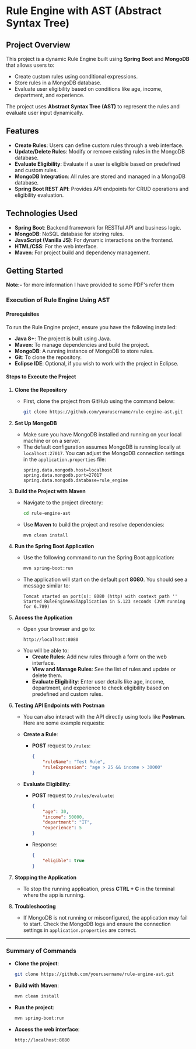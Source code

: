 # Rule Engine with AST (Abstract Syntax Tree)

## Project Overview
This project is a dynamic Rule Engine built using **Spring Boot** and **MongoDB** that allows users to:
- Create custom rules using conditional expressions.
- Store rules in a MongoDB database.
- Evaluate user eligibility based on conditions like age, income, department, and experience.

The project uses **Abstract Syntax Tree (AST)** to represent the rules and evaluate user input dynamically.

## Features
- **Create Rules**: Users can define custom rules through a web interface.
- **Update/Delete Rules**: Modify or remove existing rules in the MongoDB database.
- **Evaluate Eligibility**: Evaluate if a user is eligible based on predefined and custom rules.
- **MongoDB Integration**: All rules are stored and managed in a MongoDB database.
- **Spring Boot REST API**: Provides API endpoints for CRUD operations and eligibility evaluation.

## Technologies Used
- **Spring Boot**: Backend framework for RESTful API and business logic.
- **MongoDB**: NoSQL database for storing rules.
- **JavaScript (Vanilla JS)**: For dynamic interactions on the frontend.
- **HTML/CSS**: For the web interface.
- **Maven**: For project build and dependency management.

## Getting Started

**Note:-** for more information I have provided to some PDF's refer them

### **Execution of Rule Engine Using AST**

#### **Prerequisites**
To run the Rule Engine project, ensure you have the following installed:
- **Java 8+**: The project is built using Java.
- **Maven**: To manage dependencies and build the project.
- **MongoDB**: A running instance of MongoDB to store rules.
- **Git**: To clone the repository.
- **Eclipse IDE**: Optional, if you wish to work with the project in Eclipse.

#### **Steps to Execute the Project**

1. **Clone the Repository**
   - First, clone the project from GitHub using the command below:
     ```bash
     git clone https://github.com/yourusername/rule-engine-ast.git
     ```

2. **Set Up MongoDB**
   - Make sure you have MongoDB installed and running on your local machine or on a server.
   - The default configuration assumes MongoDB is running locally at `localhost:27017`. You can adjust the MongoDB connection settings in the `application.properties` file:
     ```
     spring.data.mongodb.host=localhost
     spring.data.mongodb.port=27017
     spring.data.mongodb.database=rule_engine
     ```

3. **Build the Project with Maven**
   - Navigate to the project directory:
     ```bash
     cd rule-engine-ast
     ```
   - Use **Maven** to build the project and resolve dependencies:
     ```bash
     mvn clean install
     ```

4. **Run the Spring Boot Application**
   - Use the following command to run the Spring Boot application:
     ```bash
     mvn spring-boot:run
     ```
   - The application will start on the default port **8080**. You should see a message similar to:
     ```
     Tomcat started on port(s): 8080 (http) with context path ''
     Started RuleEngineASTApplication in 5.123 seconds (JVM running for 6.789)
     ```

5. **Access the Application**
   - Open your browser and go to:
     ```
     http://localhost:8080
     ```
   - You will be able to:
     - **Create Rules**: Add new rules through a form on the web interface.
     - **View and Manage Rules**: See the list of rules and update or delete them.
     - **Evaluate Eligibility**: Enter user details like age, income, department, and experience to check eligibility based on predefined and custom rules.

6. **Testing API Endpoints with Postman**
   - You can also interact with the API directly using tools like **Postman**. Here are some example requests:
   
   - **Create a Rule**:
     - **POST** request to `/rules`:
       ```json
       {
           "ruleName": "Test Rule",
           "ruleExpression": "age > 25 && income > 30000"
       }
       ```
   
   - **Evaluate Eligibility**:
     - **POST** request to `/rules/evaluate`:
       ```json
       {
           "age": 30,
           "income": 50000,
           "department": "IT",
           "experience": 5
       }
       ```
     - Response:
       ```json
       {
           "eligible": true
       }
       ```

7. **Stopping the Application**
   - To stop the running application, press **CTRL + C** in the terminal where the app is running.

8. **Troubleshooting**
   - If MongoDB is not running or misconfigured, the application may fail to start. Check the MongoDB logs and ensure the connection settings in `application.properties` are correct.

---

### **Summary of Commands**
- **Clone the project**:
  ```bash
  git clone https://github.com/yourusername/rule-engine-ast.git
  ```
- **Build with Maven**:
  ```bash
  mvn clean install
  ```
- **Run the project**:
  ```bash
  mvn spring-boot:run
  ```
- **Access the web interface**:
  ```
  http://localhost:8080
  ```

